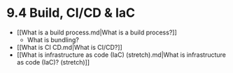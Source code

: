 # 9.4 Build, CI/CD & IaC

- [[What is a build process.md|What is a build process?]]
  - What is bundling?
- [[What is CI CD.md|What is CI/CD?]]
- [[What is infrastructure as code (IaC) (stretch).md|What is infrastructure as code (IaC)? (stretch)]] 